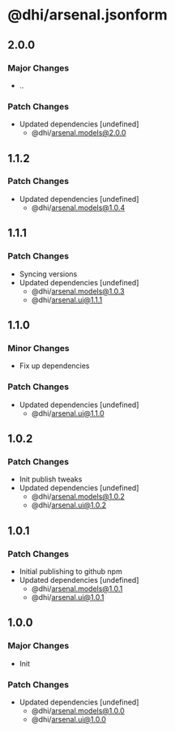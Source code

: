# @dhi/arsenal.jsonform

## 2.0.0

### Major Changes

- ..

### Patch Changes

- Updated dependencies [undefined]
  - @dhi/arsenal.models@2.0.0

## 1.1.2

### Patch Changes

- Updated dependencies [undefined]
  - @dhi/arsenal.models@1.0.4

## 1.1.1

### Patch Changes

- Syncing versions
- Updated dependencies [undefined]
  - @dhi/arsenal.models@1.0.3
  - @dhi/arsenal.ui@1.1.1

## 1.1.0

### Minor Changes

- Fix up dependencies

### Patch Changes

- Updated dependencies [undefined]
  - @dhi/arsenal.ui@1.1.0

## 1.0.2

### Patch Changes

- Init publish tweaks
- Updated dependencies [undefined]
  - @dhi/arsenal.models@1.0.2
  - @dhi/arsenal.ui@1.0.2

## 1.0.1

### Patch Changes

- Initial publishing to github npm
- Updated dependencies [undefined]
  - @dhi/arsenal.models@1.0.1
  - @dhi/arsenal.ui@1.0.1

## 1.0.0

### Major Changes

- Init

### Patch Changes

- Updated dependencies [undefined]
  - @dhi/arsenal.models@1.0.0
  - @dhi/arsenal.ui@1.0.0
